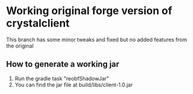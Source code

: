# Working original forge version of crystalclient

This branch has some minor tweaks and fixed but no added features from the original

## How to generate a working jar
1. Run the gradle task "reobfShadowJar"
2. You can find the jar file at build/libs/client-1.0.jar

